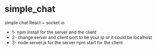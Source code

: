 # simple_chat
simple chat React + socket io
 <ul>
 <li>1- npm install for the server and the client </li>
  <li>2- change server and client port to be your ip or it could be localhost</li>
  <li>3- node server.js for the server npm start for the client<br></li>
  </ul>
 
 
